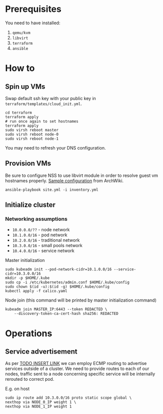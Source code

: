 # Prerequisites

You need to have installed:

1. `qemu/kvm`
1. `libvirt`
1. `terraform`
1. `ansible`

# How to

## Spin up VMs

Swap default ssh key with your public key in `terraform/templates/cloud_init.yml`.

```
cd terraform
terraform apply
# run once again to set hostnames
terraform apply
sudo virsh reboot master
sudo virsh reboot node-0
sudo virsh reboot node-1
```

You may need to refresh your DNS configuration.

## Provision VMs

Be sure to configure NSS to use libvirt module in order to resolve guest vm hostnames properly. [Sample configuration](https://wiki.archlinux.org/index.php/Libvirt#Access_virtual_machines_using_their_hostnames) from ArchWiki.

```
ansible-playbook site.yml -i inventory.yml
```

## Initialize cluster

### Networking assumptions

- `10.0.0.0/??` - node network
- `10.1.0.0/16` - pod network
- `10.2.0.0/16` - traditional network
- `10.3.0.0/16` - small pools network
- `10.4.0.0/16` - service network


Master initialization

```
sudo kubeadm init --pod-network-cidr=10.1.0.0/16 --service-cidr=10.3.0.0/16
mkdir -p $HOME/.kube
sudo cp -i /etc/kubernetes/admin.conf $HOME/.kube/config
sudo chown $(id -u):$(id -g) $HOME/.kube/config
kubectl apply -f calico.yaml
```

Node join (this command will be printed by master initialization command)

```
kubeadm join MASTER_IP:6443 --token REDACTED \
    --discovery-token-ca-cert-hash sha256: REDACTED
```

# Operations

## Service advertisement

As per [TODO INSERT LINK]() we can employ ECMP routing to advertise services outside of a cluster. We need to provide routes to each of our nodes, traffic sent to a node concerning specific service will be internally rerouted to correct pod.

E.g. on host

```
sudo ip route add 10.3.0.0/16 proto static scope global \
nexthop via NODE_0_IP weight 1 \
nexthop via NODE_1_IP weight 1
```
